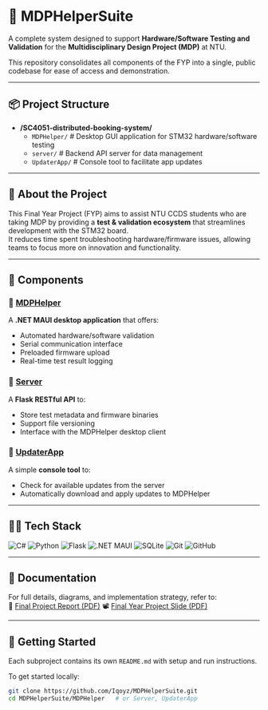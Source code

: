 # 🧰 MDPHelperSuite

A complete system designed to support **Hardware/Software Testing and Validation** for the **Multidisciplinary Design Project (MDP)** at NTU.

This repository consolidates all components of the FYP into a single, public codebase for ease of access and demonstration.

---

## 📦 Project Structure

- **/SC4051-distributed-booking-system/**
  - `MDPHelper/` # Desktop GUI application for STM32 hardware/software testing
  - `server/` # Backend API server for data management
  - `UpdaterApp/` # Console tool to facilitate app updates

---

## 🧠 About the Project

This Final Year Project (FYP) aims to assist NTU CCDS students who are taking MDP by providing a **test & validation ecosystem** that streamlines development with the STM32 board.  
It reduces time spent troubleshooting hardware/firmware issues, allowing teams to focus more on innovation and functionality.

---

## 📁 Components

### 🔹 [MDPHelper](./MDPHelper/)
A **.NET MAUI desktop application** that offers:
- Automated hardware/software validation
- Serial communication interface
- Preloaded firmware upload
- Real-time test result logging

### 🔹 [Server](./Server/)
A **Flask RESTful API** to:
- Store test metadata and firmware binaries
- Support file versioning
- Interface with the MDPHelper desktop client

### 🔹 [UpdaterApp](./UpdaterApp/)
A simple **console tool** to:
- Check for available updates from the server
- Automatically download and apply updates to MDPHelper

---

## 🧑‍💻 Tech Stack

![C#](https://img.shields.io/badge/-CSharp-05122A?style=flat&logo=c-sharp&logoColor=239120)
![Python](https://img.shields.io/badge/-Python-05122A?style=flat&logo=python)
![Flask](https://img.shields.io/badge/-Flask-05122A?style=flat&logo=flask)
![.NET MAUI](https://img.shields.io/badge/-.NET%20MAUI-05122A?style=flat&logo=dotnet&logoColor=512BD4)
![SQLite](https://img.shields.io/badge/-SQLite-05122A?style=flat&logo=sqlite&logoColor=003B57)
![Git](https://img.shields.io/badge/-Git-05122A?style=flat&logo=git)
![GitHub](https://img.shields.io/badge/-GitHub-05122A?style=flat&logo=github)

---

## 📄 Documentation

For full details, diagrams, and implementation strategy, refer to:  
📘 [Final Project Report (PDF)](./docs/fyp_report.pdf) 
📽️ [Final Year Project Slide (PDF)](./docs/fyp_presentation_slide.pdf) 

---

## 🚀 Getting Started

Each subproject contains its own `README.md` with setup and run instructions.

To get started locally:

```bash
git clone https://github.com/Iqoyz/MDPHelperSuite.git
cd MDPHelperSuite/MDPHelper   # or Server, UpdaterApp
